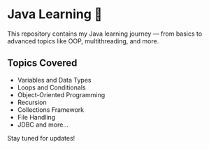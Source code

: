 # Java Learning 🚀

This repository contains my Java learning journey — from basics to advanced topics like OOP, multithreading, and more.

## Topics Covered
- Variables and Data Types
- Loops and Conditionals
- Object-Oriented Programming
- Recursion
- Collections Framework
- File Handling
- JDBC and more...

Stay tuned for updates!
